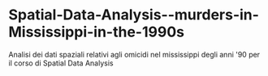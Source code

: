 # Spatial-Data-Analysis--murders-in-Mississippi-in-the-1990s
Analisi dei dati spaziali relativi agli omicidi nel mississippi degli anni '90 per il corso di Spatial Data Analysis 

